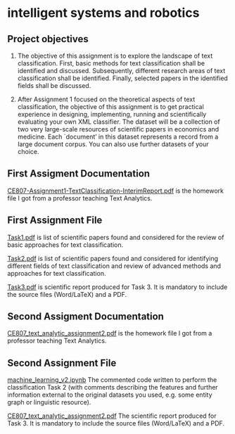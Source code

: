 # intelligent systems and robotics
## Project objectives
1. The objective of this assignment is to explore the landscape of text classification. First, basic methods for text classification shall be identified and discussed. Subsequently, different research areas of text classification shall be identified. Finally, selected papers in the identified fields shall be discussed.

2. After Assignment 1 focused on the theoretical aspects of text classification, the objective of this assignment is to get practical experience in designing, implementing, running and scientifically evaluating your own XML classifier. The dataset will be a collection of two very large-scale resources of scientific papers in economics and medicine. Each `document’ in this dataset represents a record from a large document corpus. You can also use further datasets of your choice.

## First Assigment Documentation
[CE807-Assignment1-TextClassification-InterimReport.pdf](https://github.com/micsupasun/university_of_essex/blob/main/text_analytics/assignment_1/CE807-Assignment1-TextClassification-InterimReport.pdf) is the homework file I got from a professor teaching Text Analytics.

## First Assignment File
[Task1.pdf](https://github.com/micsupasun/university_of_essex/blob/main/text_analytics/assignment_1/Task1.pdf) is list of scientific papers found and considered for the review of basic approaches for text classification.

[Task2.pdf](https://github.com/micsupasun/university_of_essex/blob/main/text_analytics/assignment_1/Task2.pdf) is list of scientific papers found and considered for identifying
different fields of text classification and review of advanced methods and approaches for text classification.

[Task3.pdf](https://github.com/micsupasun/university_of_essex/blob/main/text_analytics/assignment_1/Task3.pdf) is scientific report produced for Task 3. It is mandatory to
include the source files (Word/LaTeX) and a PDF.

## Second Assigment Documentation
[CE807_text_analytic_assignment2.pdf](https://github.com/micsupasun/university_of_essex/blob/main/text_analytics/assignment_2/CE807_text_analytic_assignment2.pdf) is the homework file I got from a professor teaching Text Analytics.

## Second Assignment File
[machine_learning_v2.ipynb](https://github.com/micsupasun/university_of_essex/blob/main/text_analytics/assignment_2/machine_learning_v2.ipynb) The commented code written to perform the classification Task 2 (with comments describing the features and further information external to the original datasets you used, e.g. some entity graph or linguistic resource).

[CE807_text_analytic_assignment2.pdf](https://github.com/micsupasun/university_of_essex/blob/main/text_analytics/assignment_2/CE807_text_analytic_assignment2.pdf) The scientific report produced for Task 3. It is mandatory to include the source files (Word/LaTeX) and a PDF.



